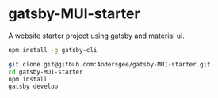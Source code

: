# gatsby-MUI-starter

A website starter project using gatsby and material ui.

```bash
npm install -g gatsby-cli
```

```bash
git clone git@github.com:Andersgee/gatsby-MUI-starter.git
cd gatsby-MUI-starter
npm install
gatsby develop
```
